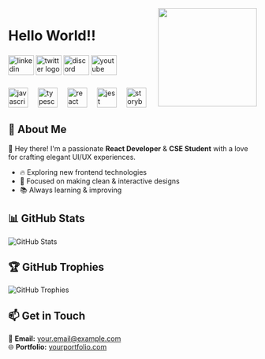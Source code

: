 <img align="right" height="200" src="https://i.ibb.co.com/3mCVn2S3/githubBG.png"  />

###

<h1 align="left">Hello World!!</h1>

###

<div align="left">
  <img src="https://raw.githubusercontent.com/maurodesouza/profile-readme-generator/master/src/assets/icons/social/linkedin/default.svg" width="52" height="40" alt="linkedin logo"  />
  <img src="https://raw.githubusercontent.com/maurodesouza/profile-readme-generator/master/src/assets/icons/social/twitter/default.svg" width="52" height="40" alt="twitter logo"  />
  <img src="https://raw.githubusercontent.com/maurodesouza/profile-readme-generator/master/src/assets/icons/social/discord/default.svg" width="52" height="40" alt="discord logo"  />
  <img src="https://raw.githubusercontent.com/maurodesouza/profile-readme-generator/master/src/assets/icons/social/youtube/default.svg" width="52" height="40" alt="youtube logo"  />
</div>

###

<div align="left">
  <img src="https://cdn.jsdelivr.net/gh/devicons/devicon/icons/javascript/javascript-original.svg" height="40" alt="javascript logo"  />
  <img width="12" />
  <img src="https://cdn.jsdelivr.net/gh/devicons/devicon/icons/typescript/typescript-original.svg" height="40" alt="typescript logo"  />
  <img width="12" />
  <img src="https://cdn.jsdelivr.net/gh/devicons/devicon/icons/react/react-original.svg" height="40" alt="react logo"  />
  <img width="12" />
  <img src="https://cdn.jsdelivr.net/gh/devicons/devicon/icons/jest/jest-plain.svg" height="40" alt="jest logo"  />
  <img width="12" />
  <img src="https://cdn.jsdelivr.net/gh/devicons/devicon/icons/storybook/storybook-original.svg" height="40" alt="storybook logo"  />
</div>

###

## 🚀 About Me
👋 Hey there! I'm a passionate **React Developer** & **CSE Student** with a love for crafting elegant UI/UX experiences.

- 🔥 Exploring new frontend technologies
- 🎨 Focused on making clean & interactive designs
- 📚 Always learning & improving

## 📊 GitHub Stats
![GitHub Stats](https://github-readme-stats.vercel.app/api?username=opar2043&show_icons=true&theme=radical)

## 🏆 GitHub Trophies
![GitHub Trophies](https://github-profile-trophy.vercel.app/?username=opar2043&theme=onedark)

## 📫 Get in Touch
📧 **Email:** your.email@example.com  
🌐 **Portfolio:** [yourportfolio.com](https://yourportfolio.com)

